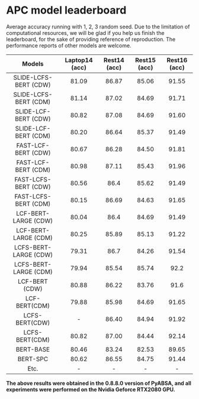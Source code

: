 # APC model leaderboard
Average accuracy running with 1, 2, 3 random seed. Due to the limitation of computational resources, 
we will be glad if you help us finish the leaderboard, for the sake of providing reference of reproduction.
The performance reports of other models are welcome.

|         Models       | Laptop14 (acc) |  Rest14 (acc) | Rest15 (acc) | Rest16 (acc) |
| :------------------: | :------------: | :-----------: |:------------:|:------------:|
| SLIDE-LCFS-BERT (CDW)|    81.09       |      86.87    |    85.06     |    91.55     | 
| SLIDE-LCFS-BERT (CDM)|    81.14       |      87.02    |    84.69     |    91.71     |
| SLIDE-LCF-BERT (CDW) |    80.82       |      87.08    |    84.69     |    91.60     |
| SLIDE-LCF-BERT (CDM) |    80.20       |      86.64    |    85.37     |    91.49     |
| FAST-LCF-BERT (CDW)  |    80.67	    |      86.28    |    84.50     |    91.81     |
| FAST-LCF-BERT (CDM)  |    80.98       |      87.11    |    85.43     |    91.96     |
| FAST-LCFS-BERT (CDW) |    80.56       |      86.4     |    85.62     |    91.49     |
| FAST-LCFS-BERT (CDM) |    80.15       |      86.69    |    84.63     |    91.65     |
| LCF-BERT-LARGE (CDW) |    80.04       |      86.4     |    84.69     |    91.49     |
| LCF-BERT-LARGE (CDM) |    80.25       |      85.89    |    85.13     |    91.22     |
| LCFS-BERT-LARGE (CDW)|    79.31       |      86.7     |    84.26     |    91.54     |
| LCFS-BERT-LARGE (CDM)|    79.94       |      85.54    |    85.74     |    92.2      |
| LCF-BERT (CDW)       |    80.88       |      86.22    |    83.76     |    91.6      |
| LCF-BERT(CDM)        |    79.88       |      85.98    |    84.69     |    91.65     |
| LCFS-BERT(CDW)       |      -         |      86.40    |    84.94     |    91.92     |
| LCFS-BERT(CDM)       |    80.82       |      87.00    |    84.44     |    92.14     |
| BERT-BASE            |    80.46       |      83.24    |    82.53     |    89.65     |
| BERT-SPC             |    80.62       |      86.55    |    84.75     |    91.44     |
| Etc.                 |      -         |       -       |    -         |    -         |

**The above results were obtained in the 0.8.8.0 version of PyABSA, and all experiments were performed on the Nvidia Geforce RTX2080 GPU.**